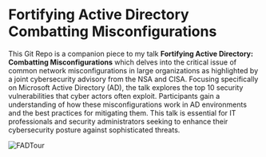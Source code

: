 # Fortifying Active Directory Combatting Misconfigurations

This Git Repo is a companion piece to my talk **Fortifying Active Directory: Combatting Misconfigurations** which delves into the critical issue of common network misconfigurations in large organizations as highlighted by a joint cybersecurity advisory from the NSA and CISA. Focusing specifically on Microsoft Active Directory (AD), the talk explores the top 10 security vulnerabilities that cyber actors often exploit. Participants gain a understanding of how these misconfigurations work in AD environments and the best practices for mitigating them. This talk is essential for IT professionals and security administrators seeking to enhance their cybersecurity posture against sophisticated threats.

![FADTour](https://github.com/user-attachments/assets/a7c7d926-f134-4a53-96c1-f782f656f90a)
